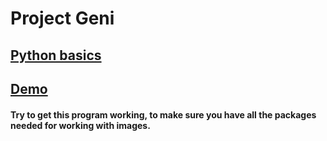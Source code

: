 # Project Geni

## [Python basics](basics.md)

## [Demo](demo.md) 
#### Try to get this program working, to make sure you have all the packages needed for working with images.